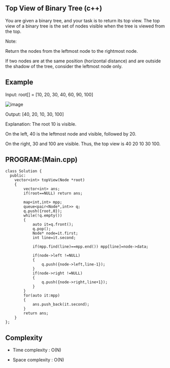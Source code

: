 ## Top View of Binary Tree (c++)

You are given a binary tree, and your task is to return its top view. The top view of a binary tree is the set of nodes visible when the tree is viewed from the top.

Note: 

Return the nodes from the leftmost node to the rightmost node.

If two nodes are at the same position (horizontal distance) and are outside the shadow of the tree, consider the leftmost node only. 

## Example
Input: root[] = [10, 20, 30, 40, 60, 90, 100]

![image](https://github.com/user-attachments/assets/02ef70dd-579b-464e-9520-55a99c284a73)

Output: [40, 20, 10, 30, 100]

Explanation: The root 10 is visible.

On the left, 40 is the leftmost node and visible, followed by 20.

On the right, 30 and 100 are visible. Thus, the top view is 40 20 10 30 100.

## PROGRAM:(Main.cpp)
```
class Solution {
  public:
    vector<int> topView(Node *root) 
    {
        vector<int> ans;
        if(root==NULL) return ans;
        
        map<int,int> mpp;
        queue<pair<Node*,int>> q;
        q.push({root,0});
        while(!q.empty())
        {
            auto it=q.front();
            q.pop();
            Node* node=it.first;
            int line=it.second;
            
            if(mpp.find(line)==mpp.end()) mpp[line]=node->data;
            
            if(node->left !=NULL) 
            {
                q.push({node->left,line-1});
            }
            if(node->right !=NULL)
            {
                q.push({node->right,line+1});
            }
        }
        for(auto it:mpp)
        {
            ans.push_back(it.second);
        }
        return ans;
    }
};
```
## Complexity
- Time complexity : O(N)

- Space complexity : O(N)
